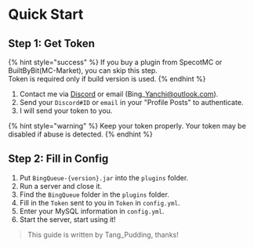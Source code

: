 # Quick Start

## Step 1: Get Token

{% hint style="success" %}
If you buy a plugin from SpecotMC or BuiltByBit(MC-Market), you can skip this step.\
Token is required only if build version is used.
{% endhint %}

1. Contact me via [Discord](https://discord.gg/MZ74zFevCD) or email (Bing\_Yanchi@outlook.com).
2. Send your `Discord#ID` or `email`  in your "Profile Posts" to authenticate.
3. I will send your token to you.

{% hint style="warning" %}
Keep your token properly. Your token may be disabled if abuse is detected.
{% endhint %}

## Step 2: Fill in Config

1. Put `BingQueue-{version}.jar` into the `plugins` folder.
2. Run a server and close it.
3. Find the `BingQueue` folder in the `plugins` folder.
4. Fill in the `Token` sent to you in `Token` in `config.yml`.
5. Enter your MySQL information in `config.yml`.
6. Start the server, start using it!

> This guide is written by Tang_Pudding, thanks!
